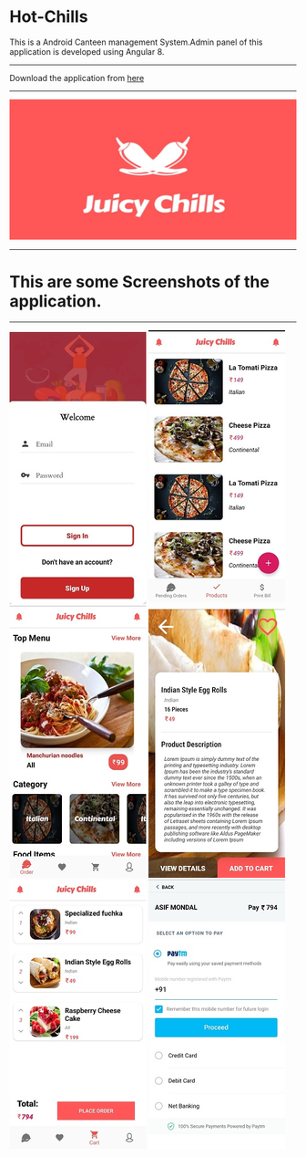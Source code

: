 # Hot-Chills
This is a Android Canteen management System.Admin panel of this application is developed using Angular 8.

---
Download the application from [here](https://play.google.com/store/apps/details?id=com.wildcardenter.myfab.foodie&hl=en)

---
![cover picture](photos/cover.jpg)

---

# This are some Screenshots of the application. 

----

![cover picture](photos/img1.jpg)
![cover picture](photos/img2.jpg)
![cover picture](photos/img3.jpg)
![cover picture](photos/img4.jpg)
![cover picture](photos/img5.jpg)
![cover picture](photos/img6.jpg)
